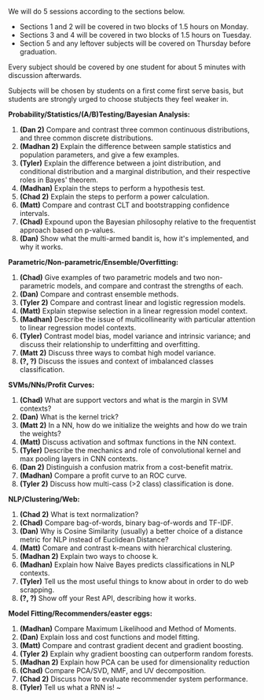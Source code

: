 We will do 5 sessions according to the sections below.

* Sections 1 and 2 will be covered in two blocks of 1.5 hours on Monday.
* Sections 3 and 4 will be covered in two blocks of 1.5 hours on Tuesday.
* Section 5 and any leftover subjects will be covered on Thursday before graduation.

Every subject should be covered by one student for about 5 minutes with discussion afterwards.

Subjects will be chosen by students on a first come first serve basis, but students are strongly urged to choose stubjects they feel weaker in.

**Probability/Statistics/(A/B)Testing/Bayesian Analysis:**

1. **(Dan 2)** Compare and contrast three common continuous distributions, and three common discrete distributions.
1. **(Madhan 2)** Explain the difference between sample statistics and population parameters, and give a few examples.
1. **(Tyler)** Explain the difference between a joint distribution, and conditional distribution and a marginal distribution, and their respective roles in Bayes' theorem.
1. **(Madhan)** Explain the steps to perform a hypothesis test.
1. **(Chad 2)** Explain the steps to perform a power calculation.
1. **(Matt)** Compare and contrast CLT and bootstrapping  confidence intervals.
1. **(Chad)** Expound upon the Bayesian philosophy relative to the frequentist approach based on p-values.
1. **(Dan)** Show what the multi-armed bandit is, how it's implemented, and why it works.



**Parametric/Non-parametric/Ensemble/Overfitting:**

1. **(Chad)** Give examples of two parametric models and two non-parametric models, and compare and contrast the strengths of each.
1. **(Dan)** Compare and contrast ensemble methods.
1. **(Tyler 2)** Compare and contrast linear and logistic regression models.
1. **(Matt)** Explain stepwise selection in a linear regression model context.
1. **(Madhan)** Describe the issue of multicollinearity with particular attention to linear regression model contexts.
1. **(Tyler)** Contrast model bias, model variance and intrinsic variance; and discuss their relationship to underfitting and overfitting.
1. **(Matt 2)** Discuss three ways to combat high model variance.
1. **(?, ?)** Discuss the issues and context of imbalanced classes classification.


**SVMs/NNs/Profit Curves:**

1. **(Chad)** What are support vectors and what is the margin in SVM contexts?
1. **(Dan)** What is the kernel trick?
1. **(Matt 2)** In a NN, how do we initialize the weights and how do we train the weights?
1. **(Matt)** Discuss activation and softmax functions in the NN context.
1. **(Tyler)** Describe the mechanics and role of convolutional kernel and max pooling layers in CNN contexts.
1. **(Dan 2)** Distinguish a confusion matrix from a cost-benefit matrix.
1. **(Madhan)** Compare a profit curve to an ROC curve.
1. **(Tyler 2)** Discuss how multi-cass (>2 class) classification is done.


**NLP/Clustering/Web:**

1. **(Chad 2)** What is text normalization?
1. **(Chad)** Compare bag-of-words, binary bag-of-words and TF-IDF.
1. **(Dan)** Why is Cosine Similarity (usually) a better choice of a distance metric for NLP instead of Euclidean Distance?
1. **(Matt)** Comare and contrast k-means with hierarchical clustering.
1. **(Madhan 2)** Explain two ways to choose k.
1. **(Madhan)** Explain how Naive Bayes predicts classifications in NLP contexts.
1. **(Tyler)** Tell us the most useful things to know about in order to do web scrapping.
1. **(?, ?)** Show off your Rest API, describing how it works.


**Model Fitting/Recommenders/easter eggs:**

1. **(Madhan)** Compare Maximum Likelihood and Method of Moments.
1. **(Dan)** Explain loss and cost functions and model fitting.
1. **(Matt)** Compare and contrast gradient decent and gradient boosting.
1. **(Tyler 2)** Explain why gradient boosting can outperform random forests.
1. **(Madhan 2)** Explain how PCA can be used for dimensionality reduction
1. **(Chad)** Compare PCA/SVD, NMF, and UV decomposition.
1. **(Chad 2)** Discuss how to evaluate recommender system performance.
1. **(Tyler)** Tell us what a RNN is!
~
